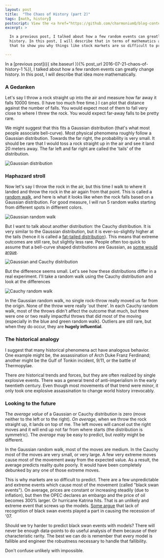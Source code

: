 ```yaml
---
layout: post
title:  "The Chaos of History (part 2)"
tags: [math, history]
postscript: View the <a href="https://github.com/charmoniumQ/blog-content/blob/master/resources/chaos-of-history.ipynb">source code</a>
excerpt: >

  In a previous post, I talked about how a few random events can greatly change
  history. In this post, I will describe that in terms of mathematics and use
  that to show you why things like stock markets are so difficult to predict.

---
```


In a
[previous post]({{ site.baseurl }}{% post_url 2016-07-21-chaos-of-history-1 %}),
I talked about how a few random events can greatly change history. In this
post, I will describe that idea more mathematically.

### A Gedanken

Let's say I throw a rock straight up into the air and measure how far away it
falls 10000 times. (I have too much free time.) I can plot that distance against
the number of falls. You would expect most of them to fall very close to where I
threw the rock. You would expect far-away falls to be pretty rare.

We might suggest that this fits a Gaussian distribution (that's what most people
associate bell-curve). Most physical phenomena roughly follow a Gaussian
distribution. Towards the far right, the probability is very small. It should be
rare that I would toss a rock straight up in the air and see it land 20 meters
away. The far left and far right are called the 'tails' of the distribution.

<img alt="Gaussian distribution" src="{{ site.baseurl }}/img/2017-01-09-chaos-of-history-2/gaussian_distribution.png" style="margins: auto;"/>

### Haphazard stroll

Now let's say I throw the rock in the air, but this time I walk to where it
landed and throw the rock in the air again from that point. This is called a
[random walk](https://en.wikipedia.org/wiki/Random_walk), and here is what it
looks like when the rock falls based on a Gaussian distribution. For good
measure, I will run 5 random walks starting from different spots in different
colors.

<img alt="Gaussian random walk" src="{{ site.baseurl }}/img/2017-01-09-chaos-of-history-2/gaussian_random_walk.png" style="margins: auto;"/>

But I want to talk about another distribution: the Cauchy distribution. It is
very similar to the Gaussian distribution, but it is ever-so-slightly higher at
the tails (hence it is called a
[fat-tailed distribution](https://en.wikipedia.org/wiki/Fat-tailed_distribution)).
This means that extreme outcomes are still rare, but slightly less rare. People
often too quick to assume that a bell-curve shaped distributions are Gaussian,
as
[some would argue](http://rocketscienceofwallstreet.blogspot.com/2012/04/nassim-nicholas-taleb-against-gaussian.html).

<img alt="Gaussian and Cauchy distribution" src="{{ site.baseurl }}/img/2017-01-09-chaos-of-history-2/gaussian_and_cauchy.png" style="margins: auto;"/>

But the difference seems small. Let's see how these distributions differ in a
real experiment. I'll take a random walk using the Cauchy distribution and look
at the differences

<img alt="Cauchy random walk" src="{{ site.baseurl }}/img/2017-01-09-chaos-of-history-2/cauchy_random_walk.png" style="margins: auto;"/>

In the Gaussian random walk, no single rock-throw really moved us far from the
origin. None of the throw were really 'out there'. In each Cauchy random walk,
most of the throws didn't affect the outcome that much, but there were one or two
really impactful throws that did most of the moving (especially in the blue and
green random walk). Outliers are still rare, but when they do occur, they are
**hugely influential**.

### The historical analogy

I suggest that many historical phenomena act have analogous behavior. One example
might be, the assassination of Arch Duke Franz Ferdinand; another might be the
Gulf of Tonkin incident, 9/11, or the battle of Thermopylae.

There _are_ historical trends and forces, but they are often realized by single
explosive events. There was a general trend of anti-imperialism in the early
twentieth century. Even though most movements of that trend were minor, it only
took one explosive assassination to change world history irrevocably.

### Looking to the future

The *average value* of a Gaussian or Cauchy distribution is zero (move neither
to the left or to the right). *On average*, when we throw the rock straight up,
it lands on top of me. The left moves will cancel out the right moves and it
will end up not far from where starts (the distribution is symmetric). The
*average* may be easy to predict, but *reality* might be different.

In the Gaussian random walk, most of the moves are medium. In the Cauchy most of
the moves are very small, or very large. A few very extreme moves cause most of
the movement away from the expected value. As a result, the average predicts
reality quite poorly. It would have been completely debunked by any one of those
extreme moves.

This is why markets are so difficult to predict. There are a few unpredictable
and extreme events which cause most of the movement (called "black swan
events"). On average, prices are constant or increasing steadily (due to
inflation), but then the OPEC declares an embargo and the price of oil becomes
300% larger. Or hurricane Katrina hits. That is an unlikely and extreme event
that screws up the models.
[Some argue](https://dollarvigilante.com/blog/2016/08/09/nassim-taleb-warns-biggest-black-swan-event-coming.html)
that lack of recognition of black swan events played a part in causing the
recession of '07.


Should we try harder to predict black swan events with models? There will never
be enough data-points to do useful analysis of them because of their
characteristic rarity. The best we can do is remember that every model is
fallible and engineer the robustness necessary to handle that fallibility.

Don't confuse unlikely with impossible.

